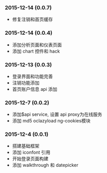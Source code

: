 ### 2015-12-14 (0.0.7)
- 修复注销和首页缓存

### 2015-12-14 (0.0.4)
- 添加分析页面和仪表页面
- 添加 chart 控件和 hack

### 2015-12-13 (0.0.3)
- 登录界面和功能完善
- 注销功能添加
- 首页账户信息 api 添加

### 2015-12-7 (0.0.2)

- 添加$api service, 设置 api proxy为在线服务 
- 添加 md5 oclazyload ng-cookies模块

### 2015-12-4 (0.0.1)

- 搭建基础框架
- 添加 iconfont 引用
- 开始登录页面构建
- 添加 walkthrough 和 datepicker


